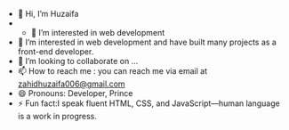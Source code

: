 - 👋 Hi, I’m Huzaifa
- - 👀 I’m interested in web development
- 🌱 I’m interested in web development and have built many projects as a front-end developer.  
- 💞️ I’m looking to collaborate on ...
- 📫 How to reach me : you can reach me via email at zahidhuzaifa006@gmail.com
- 😄 Pronouns:  Developer, Prince
- ⚡ Fun fact:I speak fluent HTML, CSS, and JavaScript—human language is a work in progress.

<!---
huzaifazahid1/huzaifazahid1 is a ✨ special ✨ repository because its `README.md` (this file) appears on your GitHub profile.
You can click the Preview link to take a look at your changes.
--->
